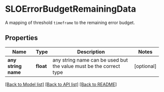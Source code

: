 # SLOErrorBudgetRemainingData

A mapping of threshold `timeframe` to the remaining error budget.

## Properties
Name | Type | Description | Notes
------------ | ------------- | ------------- | -------------
**any string name** | **float** | any string name can be used but the value must be the correct type | [optional]

[[Back to Model list]](README.md#documentation-for-models) [[Back to API list]](README.md#documentation-for-api-endpoints) [[Back to README]](README.md)


